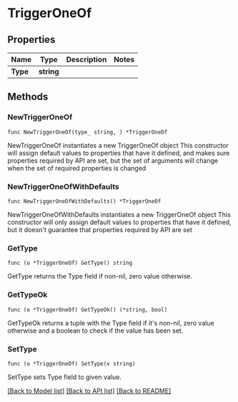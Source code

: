 # TriggerOneOf

## Properties

Name | Type | Description | Notes
------------ | ------------- | ------------- | -------------
**Type** | **string** |  | 

## Methods

### NewTriggerOneOf

`func NewTriggerOneOf(type_ string, ) *TriggerOneOf`

NewTriggerOneOf instantiates a new TriggerOneOf object
This constructor will assign default values to properties that have it defined,
and makes sure properties required by API are set, but the set of arguments
will change when the set of required properties is changed

### NewTriggerOneOfWithDefaults

`func NewTriggerOneOfWithDefaults() *TriggerOneOf`

NewTriggerOneOfWithDefaults instantiates a new TriggerOneOf object
This constructor will only assign default values to properties that have it defined,
but it doesn't guarantee that properties required by API are set

### GetType

`func (o *TriggerOneOf) GetType() string`

GetType returns the Type field if non-nil, zero value otherwise.

### GetTypeOk

`func (o *TriggerOneOf) GetTypeOk() (*string, bool)`

GetTypeOk returns a tuple with the Type field if it's non-nil, zero value otherwise
and a boolean to check if the value has been set.

### SetType

`func (o *TriggerOneOf) SetType(v string)`

SetType sets Type field to given value.



[[Back to Model list]](../README.md#documentation-for-models) [[Back to API list]](../README.md#documentation-for-api-endpoints) [[Back to README]](../README.md)



